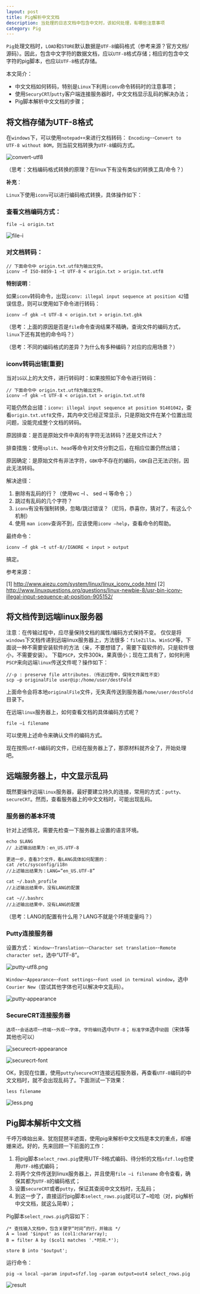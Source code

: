 ```yaml
---
layout: post
title: Pig解析中文文档
description: 当处理的日志文档中包含中文时，该如何处理，有哪些注意事项
category: Pig
---
```


`Pig`处理文档时，`LOAD`和`STORE`默认数据是`UTF-8`编码格式（参考来源？官方文档/源码）。因此，包含中文字符的数据文档，应以`UTF-8`格式存储；相应的包含中文字符的pig脚本，也应以`UTF-8`格式存储。

本文简介：

* 中文文档如何转码，特别是`Linux`下利用`iconv`命令转码时的注意事项；
* 使用`SecuryCRT`/`putty`客户端连接服务器时，中文文档显示乱码的解决办法；
* Pig脚本解析中文文档的步骤；

## 将文档存储为UTF-8格式

在`windows`下，可以使用`notepad++`来进行文档转码：
`Encoding`--`Convert to UTF-8 without BOM`，则当前文档转换为`UTF-8`编码方式。
 
![convert-utf8](/images/pig-deal-with-chinese/convert-utf8.png)

（思考：文档编码格式转换的原理？在linux下有没有类似的转换工具/命令？）

__补充__：

`Linux`下使用`iconv`可以进行编码格式转换，具体操作如下：

### 查看文档编码方式：

	file –i origin.txt

![file-i](/images/pig-deal-with-chinese/file-i.png)
 
### 对文档转码：

	// 下面命令中 origin.txt.utf8为输出文件。
	iconv –f ISO-8859-1 –t UTF-8 < origin.txt > origin.txt.utf8

__特别说明__：

如果`iconv`转码命令，出现`iconv: illegal input sequence at position 42`错误信息，则可以使用如下命令进行转码：

	iconv –f gbk –t UTF-8 < origin.txt > origin.txt.gbk

（思考：上面的原因是否是`file`命令查询结果不精确，查询文件的编码方式，`linux`下还有其他的命令吗？）

（思考：不同的编码格式的差异？为什么有多种编码？对应的应用场景？）

### iconv转码出错[重要]

当对`1G`以上的大文件，进行转码时：如果按照如下命令进行转码：

	// 下面命令中 origin.txt.utf8为输出文件。
	iconv –f gbk –t UTF-8 < origin.txt > origin.txt.utf8

可能仍然会出错：`iconv: illegal input sequence at position 91401042`，查看`origin.txt.utf8`文件，其内中文已经正常显示，只是原始文件在某个位置出现问题，没能完成整个文档的转码。

原因排查：是否是原始文件中真的有字符无法转码？还是文件过大？

排查措施：使用`split`、`head`等命令对文件分割之后，在相应位置仍然出错；

原因确定：是原始文件有非法字符，`GBK`中不存在的编码，`GBK`自己无法识别，因此无法转码。

解决途径：

1. 删除有乱码的行？（使用wc –l 、 sed –i 等命令；） 
2. 跳过有乱码的几个字符？
3. `iconv`有没有强制转换，忽略/跳过错误？（尼玛，恭喜你，猜对了，有这么个机制）
4. 使用 `man iconv`查询不到，应该使用`iconv –help`，查看命令的帮助。


最终命令：

	iconv –f gbk –t utf-8//IGNORE < input > output 

搞定。

参考来源：

[1]	http://www.aiezu.com/system/linux/linux_iconv_code.html
[2] http://www.linuxquestions.org/questions/linux-newbie-8/usr-bin-iconv-illegal-input-sequence-at-position-905152/

## 将文档传到远端linux服务器

注意：在传输过程中，应尽量保持文档的属性/编码方式保持不变。
仅仅是将`windows`下文档传递到远端linux服务器上，方法很多：`fileZilla`、`WinSCP`等，下面说一种不需要安装软件的方法（亲，不要想错了，需要下载软件的，只是软件很小，不需要安装）。
下载`PSCP`，文件300k，果真很小；现在工具有了，如何利用`PSCP`来向远端`linux`传送文件呢？操作如下：

	//-p : preserve file attributes.（传送过程中，保持文件属性不变）
	scp –p originalFile user@ip:/home/user/destFold

上面命令会将本地`originalFile`文件，无失真传送到服务器`/home/user/destFold`目录下。

在远端`linux`服务器上，如何查看文档的具体编码方式呢？

	file –i filename

可以使用上述命令来确认文件的编码方式。

现在按照`utf-8`编码的文件，已经在服务器上了，那原材料就齐全了，开始处理吧。

## 远端服务器上，中文显示乱码

既然要操作远端`linux`服务器，最好要建立持久的连接，常用的方式：`putty`、`secureCRT`。然而，查看服务器上的中文文档时，可能出现乱码。

### 服务器的基本环境

针对上述情况，需要先检查一下服务器上设置的语言环境。

	echo $LANG
	// 上述输出结果为：en_US.UTF-8

	更进一步，查看3个文件，看LANG具体如何配置的：
	cat /etc/sysconfig/i18n
	//上述输出结果为：LANG=”en_US.UTF-8”

	cat ~/.bash_profile
	//上述输出结果中，没有LANG的配置

	cat ~//.bashrc
	//上述输出结果中，没有LANG的配置

（思考：LANG的配置有什么用？LANG不就是个环境变量吗？）

### Putty连接服务器

设置方式：
`Window`--`Translation`--`Character set translation`--`Remote character set`，选中“UTF-8”。

![putty-utf8.png](/images/pig-deal-with-chinese/putty-utf8.png)

`Window`--`Appearance`--`Font settings`--`Font used in terminal window`，选中`Courier New`（尝试其他字体也可以解决中文乱码）。

![putty-appearance](/images/pig-deal-with-chinese/putty-appearance.png)

### SecureCRT连接服务器

`选项`--`会话选项`--`终端`--`外观`--`字体`，`字符编码`选中`UTF-8`；
`标准字体`选中`幼圆`（宋体等其他也可以）

 ![securecrt-appearance](/images/pig-deal-with-chinese/securecrt-appearance.png)

 ![securecrt-font](/images/pig-deal-with-chinese/securecrt-font.png)

OK，到现在位置，使用`putty`/`secureCRT`连接远程服务器，再查看`UTF-8`编码的中文文档时，就不会出现乱码了。下面测试一下效果：

	less filename

 ![less.png](/images/pig-deal-with-chinese/less.png)

## Pig脚本解析中文文档

千呼万唤始出来、犹抱琵琶半遮面，使用pig来解析中文文档是本文的重点，却姗姗来迟。好的，先来回顾一下前面的工作：

1. 将pig脚本`select_rows.pig`使用UTF-8格式编码、待分析的文档`sfzf.log`也使用`UTF-8`格式编码；
2. 将两个文件传送到linux服务器上，并且使用`file –i filename` 命令查看，确保其都为`UTF-8`的编码格式；
3. 设置`secureCRT`或者`putty`，保证其查阅中文文档时，无乱码；
4. 到这一步了，直接运行pig脚本`select_rows.pig`就可以了~哈哈（对，pig解析中文文档，就这么简单）；

Pig脚本`select_rows.pig`内容如下：

	/* 查找输入文档中，包含关键字“时间”的行，并输出 */
	A = load '$input' as (col1:chararray);
	B = filter A by ($col1 matches '.*时间.*');

	store B into '$output';


运行命令：

	pig –x local –param input=sfzf.log –param output=out4 select_rows.pig

![result](/images/pig-deal-with-chinese/result.png)


[NingG]:    http://ningg.github.com  "NingG"
